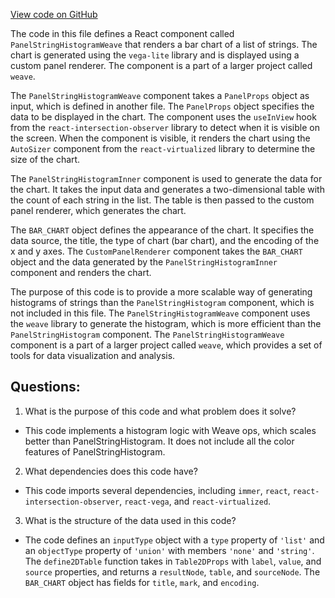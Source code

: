 [View code on GitHub](https://github.com/wandb/weave/weave-js/src/components/Panel2/PanelStringHistogramWeave.tsx)

The code in this file defines a React component called `PanelStringHistogramWeave` that renders a bar chart of a list of strings. The chart is generated using the `vega-lite` library and is displayed using a custom panel renderer. The component is a part of a larger project called `weave`.

The `PanelStringHistogramWeave` component takes a `PanelProps` object as input, which is defined in another file. The `PanelProps` object specifies the data to be displayed in the chart. The component uses the `useInView` hook from the `react-intersection-observer` library to detect when it is visible on the screen. When the component is visible, it renders the chart using the `AutoSizer` component from the `react-virtualized` library to determine the size of the chart.

The `PanelStringHistogramInner` component is used to generate the data for the chart. It takes the input data and generates a two-dimensional table with the count of each string in the list. The table is then passed to the custom panel renderer, which generates the chart.

The `BAR_CHART` object defines the appearance of the chart. It specifies the data source, the title, the type of chart (bar chart), and the encoding of the x and y axes. The `CustomPanelRenderer` component takes the `BAR_CHART` object and the data generated by the `PanelStringHistogramInner` component and renders the chart.

The purpose of this code is to provide a more scalable way of generating histograms of strings than the `PanelStringHistogram` component, which is not included in this file. The `PanelStringHistogramWeave` component uses the `weave` library to generate the histogram, which is more efficient than the `PanelStringHistogram` component. The `PanelStringHistogramWeave` component is a part of a larger project called `weave`, which provides a set of tools for data visualization and analysis.
## Questions: 
 1. What is the purpose of this code and what problem does it solve?
- This code implements a histogram logic with Weave ops, which scales better than PanelStringHistogram. It does not include all the color features of PanelStringHistogram.
2. What dependencies does this code have?
- This code imports several dependencies, including `immer`, `react`, `react-intersection-observer`, `react-vega`, and `react-virtualized`.
3. What is the structure of the data used in this code?
- The code defines an `inputType` object with a `type` property of `'list'` and an `objectType` property of `'union'` with members `'none'` and `'string'`. The `define2DTable` function takes in `Table2DProps` with `label`, `value`, and `source` properties, and returns a `resultNode`, `table`, and `sourceNode`. The `BAR_CHART` object has fields for `title`, `mark`, and `encoding`.